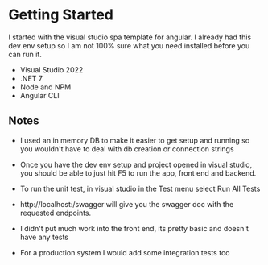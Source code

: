 # Getting Started

I started with the visual studio spa template for angular. I already had this dev env setup so I am not 100% sure what you need installed before you can run it.
- Visual Studio 2022
- .NET 7
- Node and NPM
- Angular CLI

## Notes
- I used an in memory DB to make it easier to get setup and running so you wouldn't have to deal with db creation or connection strings

- Once you have the dev env setup and project opened in visual studio, you should be able to just hit F5 to run the app, front end and backend.

- To run the unit test, in visual studio in the Test menu select Run All Tests

- http://localhost:<port>/swagger will give you the swagger doc with the requested endpoints.

- I didn't put much work into the front end, its pretty basic and doesn't have any tests

- For a production system I would add some integration tests too